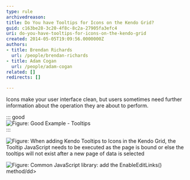 ```yaml
---
type: rule
archivedreason: 
title: Do You have Tooltips for Icons on the Kendo Grid?
guid: c163be28-3c20-4f8c-8c2a-27905fa3efc4
uri: do-you-have-tooltips-for-icons-on-the-kendo-grid
created: 2014-05-05T19:09:56.0000000Z
authors:
- title: Brendan Richards
  url: /people/brendan-richards
- title: Adam Cogan
  url: /people/adam-cogan
related: []
redirects: []

---
```


Icons make your user interface clean, but users sometimes need further information about the operation they are about to perform.

<!--endintro-->


::: good  
![Figure: Good Example - Tooltips](kendo-tooltips.jpg)  
:::

![Figure: When adding Kendo Tooltips to Icons in the Kendo Grid, the Tooltip JavaScript needs to be executed as the page is bound or else the tooltips will not exist after a new page of data is selected](kendo-adding-tooltips.jpg)  

![Figure: Common JavaScript library: add the EnableEditLinks() method/dd&gt;](kendo-commonJS.jpg)
